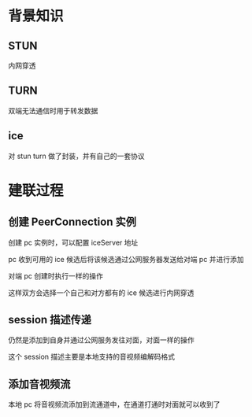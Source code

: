 
# 背景知识

## STUN

内网穿透

## TURN

双端无法通信时用于转发数据

## ice

对 stun turn 做了封装，并有自己的一套协议


# 建联过程

## 创建 PeerConnection 实例

创建 pc 实例时，可以配置 iceServer 地址

pc 收到可用的 ice 候选后将该候选通过公网服务器发送给对端 pc 并进行添加


对端 pc 创建时执行一样的操作

这样双方会选择一个自己和对方都有的 ice 候选进行内网穿透

## session 描述传递

仍然是添加到自身并通过公网服务发往对面，对面一样的操作

这个 session 描述主要是本地支持的音视频编解码格式

## 添加音视频流

本地 pc 将音视频流添加到流通道中，在通道打通时对面就可以收到了